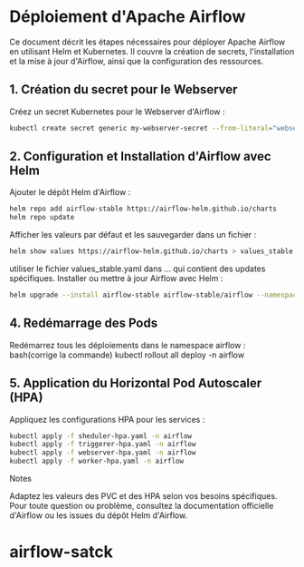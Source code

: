 # Déploiement d'Apache Airflow
Ce document décrit les étapes nécessaires pour déployer Apache Airflow en utilisant Helm et Kubernetes. Il couvre la création de secrets, l'installation et la mise à jour d'Airflow, ainsi que la configuration des ressources.

## 1. Création du secret pour le Webserver
Créez un secret Kubernetes pour le Webserver d'Airflow :
```bash
kubectl create secret generic my-webserver-secret --from-literal="webserver-secret-key=$(python3 -c 'import secrets; print(secrets.token_hex(16))')" -n airflow
```
## 2. Configuration et Installation d'Airflow avec Helm
Ajouter le dépôt Helm d'Airflow :
```bash
helm repo add airflow-stable https://airflow-helm.github.io/charts
helm repo update
```
Afficher les valeurs par défaut et les sauvegarder dans un fichier :
```bash
helm show values https://airflow-helm.github.io/charts > values_stable.yaml
```
utiliser le  fichier values_stable.yaml dans ... qui contient des updates spécifiques.
Installer ou mettre à jour Airflow avec Helm :
```bash
helm upgrade --install airflow-stable airflow-stable/airflow --namespace airflow --create-namespace -f values_stable.yaml --debug --timeout 1200
```

## 4. Redémarrage des Pods
Redémarrez tous les déploiements dans le namespace airflow :
bash(corrige la commande)
kubectl rollout all deploy -n airflow
##  5. Application du Horizontal Pod Autoscaler (HPA)
Appliquez les configurations HPA pour les services :
```bash
kubectl apply -f sheduler-hpa.yaml -n airflow
kubectl apply -f triggerer-hpa.yaml -n airflow
kubectl apply -f webserver-hpa.yaml -n airflow
kubectl apply -f worker-hpa.yaml -n airflow
```
Notes

Adaptez les valeurs des PVC et des HPA selon vos besoins spécifiques.
Pour toute question ou problème, consultez la documentation officielle d'Airflow ou les issues du dépôt Helm d'Airflow.

# airflow-satck
